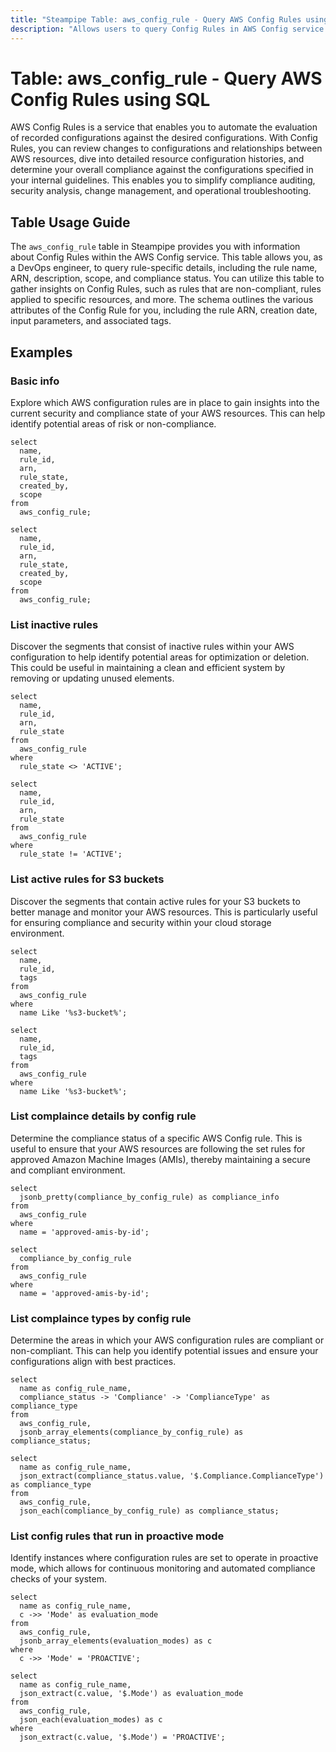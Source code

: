 ```yaml
---
title: "Steampipe Table: aws_config_rule - Query AWS Config Rules using SQL"
description: "Allows users to query Config Rules in AWS Config service. It provides information about each Config Rule, including its name, ARN, description, scope, and compliance status."
---
```


# Table: aws_config_rule - Query AWS Config Rules using SQL

AWS Config Rules is a service that enables you to automate the evaluation of recorded configurations against the desired configurations. With Config Rules, you can review changes to configurations and relationships between AWS resources, dive into detailed resource configuration histories, and determine your overall compliance against the configurations specified in your internal guidelines. This enables you to simplify compliance auditing, security analysis, change management, and operational troubleshooting.

## Table Usage Guide

The `aws_config_rule` table in Steampipe provides you with information about Config Rules within the AWS Config service. This table allows you, as a DevOps engineer, to query rule-specific details, including the rule name, ARN, description, scope, and compliance status. You can utilize this table to gather insights on Config Rules, such as rules that are non-compliant, rules applied to specific resources, and more. The schema outlines the various attributes of the Config Rule for you, including the rule ARN, creation date, input parameters, and associated tags.

## Examples

### Basic info
Explore which AWS configuration rules are in place to gain insights into the current security and compliance state of your AWS resources. This can help identify potential areas of risk or non-compliance.

```sql+postgres
select
  name,
  rule_id,
  arn,
  rule_state,
  created_by,
  scope
from
  aws_config_rule;
```

```sql+sqlite
select
  name,
  rule_id,
  arn,
  rule_state,
  created_by,
  scope
from
  aws_config_rule;
```

### List inactive rules
Discover the segments that consist of inactive rules within your AWS configuration to help identify potential areas for optimization or deletion. This could be useful in maintaining a clean and efficient system by removing or updating unused elements.

```sql+postgres
select
  name,
  rule_id,
  arn,
  rule_state
from
  aws_config_rule
where
  rule_state <> 'ACTIVE';
```

```sql+sqlite
select
  name,
  rule_id,
  arn,
  rule_state
from
  aws_config_rule
where
  rule_state != 'ACTIVE';
```

### List active rules for S3 buckets
Discover the segments that contain active rules for your S3 buckets to better manage and monitor your AWS resources. This is particularly useful for ensuring compliance and security within your cloud storage environment.

```sql+postgres
select
  name,
  rule_id,
  tags
from
  aws_config_rule
where
  name Like '%s3-bucket%';
```

```sql+sqlite
select
  name,
  rule_id,
  tags
from
  aws_config_rule
where
  name Like '%s3-bucket%';
```

### List complaince details by config rule
Determine the compliance status of a specific AWS Config rule. This is useful to ensure that your AWS resources are following the set rules for approved Amazon Machine Images (AMIs), thereby maintaining a secure and compliant environment.

```sql+postgres
select
  jsonb_pretty(compliance_by_config_rule) as compliance_info
from
  aws_config_rule
where
  name = 'approved-amis-by-id';
```

```sql+sqlite
select
  compliance_by_config_rule
from
  aws_config_rule
where
  name = 'approved-amis-by-id';
```

### List complaince types by config rule
Determine the areas in which your AWS configuration rules are compliant or non-compliant. This can help you identify potential issues and ensure your configurations align with best practices.

```sql+postgres
select
  name as config_rule_name,
  compliance_status -> 'Compliance' -> 'ComplianceType' as compliance_type
from
  aws_config_rule,
  jsonb_array_elements(compliance_by_config_rule) as compliance_status;
```

```sql+sqlite
select
  name as config_rule_name,
  json_extract(compliance_status.value, '$.Compliance.ComplianceType') as compliance_type
from
  aws_config_rule,
  json_each(compliance_by_config_rule) as compliance_status;
```

### List config rules that run in proactive mode
Identify instances where configuration rules are set to operate in proactive mode, which allows for continuous monitoring and automated compliance checks of your system.

```sql+postgres
select
  name as config_rule_name,
  c ->> 'Mode' as evaluation_mode
from
  aws_config_rule,
  jsonb_array_elements(evaluation_modes) as c
where
  c ->> 'Mode' = 'PROACTIVE';
```

```sql+sqlite
select
  name as config_rule_name,
  json_extract(c.value, '$.Mode') as evaluation_mode
from
  aws_config_rule,
  json_each(evaluation_modes) as c
where
  json_extract(c.value, '$.Mode') = 'PROACTIVE';
```